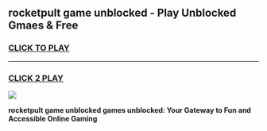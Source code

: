 
## rocketpult game unblocked - Play Unblocked Gmaes & Free
<h3>
<a href="https://news.freeplayer.one?title=rocketpult_game_unblocked&ref=16F">CLICK TO PLAY</a></h3>
<hr>

<h3>
<a href="https://news.freeplayer.one?title=rocketpult_game_unblocked&ref=16F">CLICK 2 PLAY</a>
  
</h3>

<a href="https://news.freeplayer.one?title=rocketpult_game_unblocked&ref=16F/"><img src="https://clearcache.store/games.png"></a>


**rocketpult game unblocked games unblocked: Your Gateway to Fun and Accessible Online Gaming**
